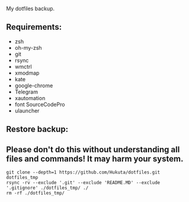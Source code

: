 My dotfiles backup.

## Requirements:
- zsh
- oh-my-zsh
- git
- rsync
- wmctrl
- xmodmap
- kate
- google-chrome
- Telegram
- xautomation
- font SourceCodePro
- ulauncher

## Restore backup:
## Please don't do this without understanding all files and commands! It may harm your system.
```
git clone --depth=1 https://github.com/Hukuta/dotfiles.git dotfiles_tmp
rsync -rv --exclude '.git' --exclude 'README.MD' --exclude '.gitignore' ./dotfiles_tmp/ ./ 
rm -rf ./dotfiles_tmp/
```
